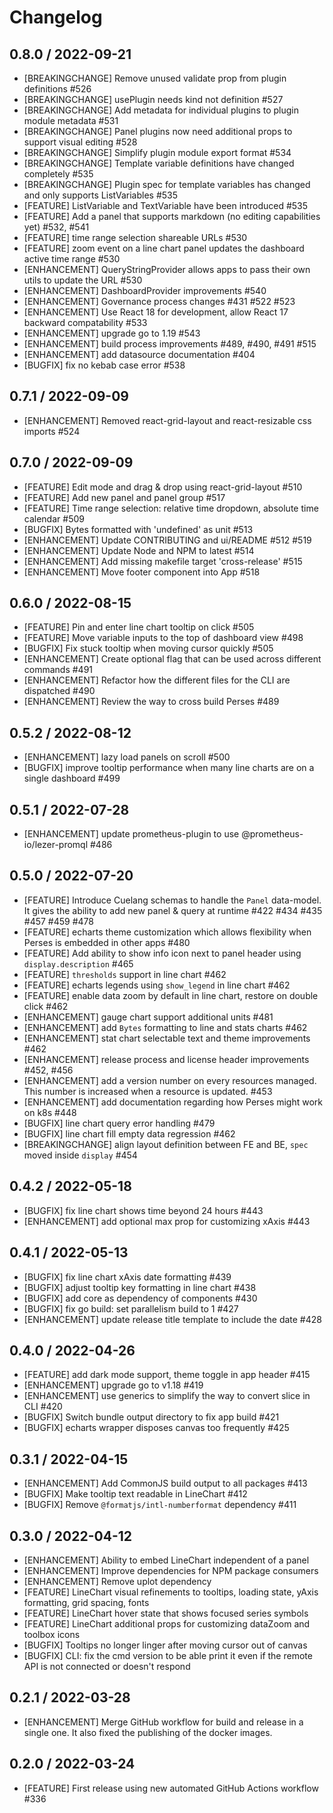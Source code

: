 # Changelog

## 0.8.0 / 2022-09-21

- [BREAKINGCHANGE] Remove unused validate prop from plugin definitions #526
- [BREAKINGCHANGE] usePlugin needs kind not definition #527
- [BREAKINGCHANGE] Add metadata for individual plugins to plugin module metadata #531
- [BREAKINGCHANGE] Panel plugins now need additional props to support visual editing #528
- [BREAKINGCHANGE] Simplify plugin module export format #534
- [BREAKINGCHANGE] Template variable definitions have changed completely #535
- [BREAKINGCHANGE] Plugin spec for template variables has changed and only supports ListVariables #535
- [FEATURE] ListVariable and TextVariable have been introduced #535
- [FEATURE] Add a panel that supports markdown (no editing capabilities yet) #532, #541
- [FEATURE] time range selection shareable URLs #530
- [FEATURE] zoom event on a line chart panel updates the dashboard active time range #530
- [ENHANCEMENT] QueryStringProvider allows apps to pass their own utils to update the URL #530
- [ENHANCEMENT] DashboardProvider improvements #540
- [ENHANCEMENT] Governance process changes #431 #522 #523 
- [ENHANCEMENT] Use React 18 for development, allow React 17 backward compatability #533
- [ENHANCEMENT] upgrade go to 1.19 #543
- [ENHANCEMENT] build process improvements #489, #490, #491 #515
- [ENHANCEMENT] add datasource documentation #404
- [BUGFIX] fix no kebab case error #538

## 0.7.1 / 2022-09-09

- [ENHANCEMENT] Removed react-grid-layout and react-resizable css imports #524

## 0.7.0 / 2022-09-09

- [FEATURE] Edit mode and drag & drop using react-grid-layout #510
- [FEATURE] Add new panel and panel group #517
- [FEATURE] Time range selection: relative time dropdown, absolute time calendar #509
- [BUGFIX] Bytes formatted with 'undefined' as unit #513
- [ENHANCEMENT] Update CONTRIBUTING and ui/README #512 #519
- [ENHANCEMENT] Update Node and NPM to latest #514
- [ENHANCEMENT] Add missing makefile target 'cross-release' #515
- [ENHANCEMENT] Move footer component into App #518

## 0.6.0 / 2022-08-15

- [FEATURE] Pin and enter line chart tooltip on click #505
- [FEATURE] Move variable inputs to the top of dashboard view #498
- [BUGFIX] Fix stuck tooltip when moving cursor quickly #505
- [ENHANCEMENT] Create optional flag that can be used across different commands #491
- [ENHANCEMENT] Refactor how the different files for the CLI are dispatched #490
- [ENHANCEMENT] Review the way to cross build Perses #489

## 0.5.2 / 2022-08-12

- [ENHANCEMENT] lazy load panels on scroll #500
- [BUGFIX] improve tooltip performance when many line charts are on a single dashboard #499

## 0.5.1 / 2022-07-28

- [ENHANCEMENT] update prometheus-plugin to use @prometheus-io/lezer-promql #486

## 0.5.0 / 2022-07-20

- [FEATURE] Introduce Cuelang schemas to handle the `Panel` data-model. It gives the ability to add new panel & query at runtime #422 #434 #435 #457 #459 #478
- [FEATURE] echarts theme customization which allows flexibility when Perses is embedded in other apps #480
- [FEATURE] Add ability to show info icon next to panel header using `display.description` #465
- [FEATURE] `thresholds` support in line chart #462
- [FEATURE] echarts legends using `show_legend` in line chart #462
- [FEATURE] enable data zoom by default in line chart, restore on double click #462
- [ENHANCEMENT] gauge chart support additional units #481
- [ENHANCEMENT] add `Bytes` formatting to line and stats charts #462
- [ENHANCEMENT] stat chart selectable text and theme improvements #462
- [ENHANCEMENT] release process and license header improvements #452, #456
- [ENHANCEMENT] add a version number on every resources managed. This number is increased when a resource is updated. #453
- [ENHANCEMENT] add documentation regarding how Perses might work on k8s #448
- [BUGFIX] line chart query error handling #479
- [BUGFIX] line chart fill empty data regression #462
- [BREAKINGCHANGE] align layout definition between FE and BE, `spec` moved inside `display` #454

## 0.4.2 / 2022-05-18

- [BUGFIX] fix line chart shows time beyond 24 hours #443
- [ENHANCEMENT] add optional max prop for customizing xAxis #443

## 0.4.1 / 2022-05-13

- [BUGFIX] fix line chart xAxis date formatting #439
- [BUGFIX] adjust tooltip key formatting in line chart #438
- [BUGFIX] add core as dependency of components #430
- [BUGFIX] fix go build: set parallelism build to 1 #427
- [ENHANCEMENT] update release title template to include the date #428

## 0.4.0 / 2022-04-26

- [FEATURE] add dark mode support, theme toggle in app header #415
- [ENHANCEMENT] upgrade go to v1.18 #419
- [ENHANCEMENT] use generics to simplify the way to convert slice in CLI #420
- [BUGFIX] Switch bundle output directory to fix app build #421
- [BUGFIX] echarts wrapper disposes canvas too frequently #425

## 0.3.1 / 2022-04-15

- [ENHANCEMENT] Add CommonJS build output to all packages #413
- [BUGFIX] Make tooltip text readable in LineChart #412
- [BUGFIX] Remove `@formatjs/intl-numberformat` dependency #411

## 0.3.0 / 2022-04-12

- [ENHANCEMENT] Ability to embed LineChart independent of a panel
- [ENHANCEMENT] Improve dependencies for NPM package consumers
- [ENHANCEMENT] Remove uplot dependency
- [FEATURE] LineChart visual refinements to tooltips, loading state, yAxis formatting, grid spacing, fonts
- [FEATURE] LineChart hover state that shows focused series symbols
- [FEATURE] LineChart additional props for customizing dataZoom and toolbox icons
- [BUGFIX] Tooltips no longer linger after moving cursor out of canvas
- [BUGFIX] CLI: fix the cmd version to be able print it even if the remote API is not connected or doesn't respond

## 0.2.1 / 2022-03-28

- [ENHANCEMENT] Merge GitHub workflow for build and release in a single one. It also fixed the publishing of the docker images.

## 0.2.0 / 2022-03-24

- [FEATURE] First release using new automated GitHub Actions workflow #336
